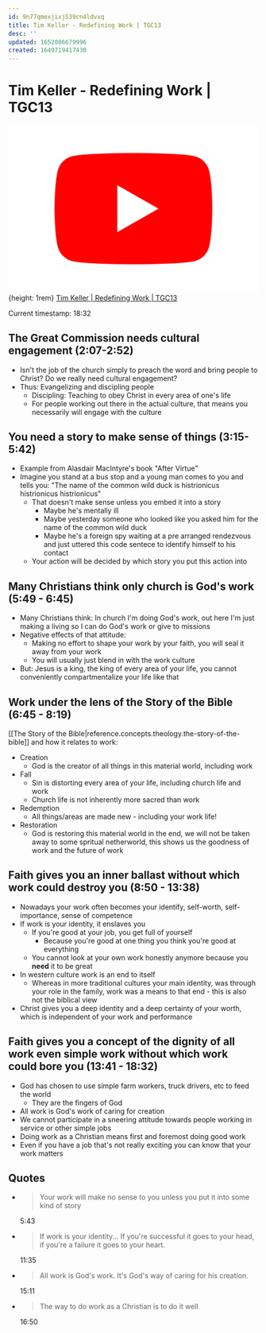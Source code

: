 ```yaml
---
id: 9n77qmexjixj539cn4ldvxq
title: Tim Keller - Redefining Work | TGC13
desc: ''
updated: 1652006679996
created: 1649719417430
---
```


# Tim Keller - Redefining Work | TGC13

![Youtube Icon](assets/youtube-icon.svg){height: 1rem}
[Tim Keller | Redefining Work | TGC13](https://www.youtube.com/watch?v=fGH5bhUwMB4)

Current timestamp: 18:32

## The Great Commission needs cultural engagement (2:07-2:52)
- Isn't the job of the church simply to preach the word and bring people to Christ? Do we really need cultural
  engagement?
- Thus: Evangelizing and discipling people
  - Discipling: Teaching to obey Christ in every area of one's life
  - For people working out there in the actual culture, that means you necessarily will engage with the culture

## You need a story to make sense of things (3:15-5:42)
- Example from Alasdair MacIntyre's book "After Virtue"
- Imagine you stand at a bus stop and a young man comes to you and tells you: "The name of the common wild duck is
  histrionicus histrionicus histrionicus"
  - That doesn't make sense unless you embed it into a story
    - Maybe he's mentally ill
    - Maybe yesterday someone who looked like you asked him for the name of the common wild duck
    - Maybe he's a foreign spy waiting at a pre arranged rendezvous and just uttered this code sentece to identify
      himself to his contact
  - Your action will be decided by which story you put this action into

## Many Christians think only church is God's work (5:49 - 6:45)
- Many Christians think: In church I'm doing God's work, out here I'm just making a living so I can do God's work or
  give to missions
- Negative effects of that attitude:
  - Making no effort to shape your work by your faith, you will seal it away from your work
  - You will usually just blend in with the work culture
- But: Jesus is a king, the king of every area of your life, you cannot conveniently compartmentalize your life like
  that

## Work under the lens of the Story of the Bible (6:45 - 8:19)
[[The Story of the Bible|reference.concepts.theology.the-story-of-the-bible]] and how it relates to work:
- Creation
  - God is the creator of all things in this material world, including work
- Fall
  - Sin is distorting every area of your life, including church life and work
  - Church life is not inherently more sacred than work
- Redemption
  - All things/areas are made new - including your work life!
- Restoration
  - God is restoring this material world in the end, we will not be taken away to some spritual netherworld, this
    shows us the goodness of work and the future of work

## Faith gives you an inner ballast without which work could destroy you (8:50 - 13:38)
- Nowadays your work often becomes your identify, self-worth, self-importance, sense of competence
- If work is your identity, it enslaves you
  - If you're good at your job, you get full of yourself
    - Because you're good at one thing you think you're good at everything
  - You cannot look at your own work honestly anymore because you **need** it to be great
- In western culture work is an end to itself
  - Whereas in more traditional cultures your main identity, was through your role in the family, work was a means to
    that end - this is also not the biblical view
- Christ gives you a deep identity and a deep certainty of your worth, which is independent of your work and performance

## Faith gives you a concept of the dignity of all work even simple work without which work could bore you (13:41 - 18:32)
- God has chosen to use simple farm workers, truck drivers, etc to feed the world
  - They are the fingers of God
- All work is God's work of caring for creation
- We cannot participate in a sneering attitude towards people working in service or other simple jobs
- Doing work as a Christian means first and foremost doing good work
- Even if you have a job that's not really exciting you can know that your work matters

## Quotes
- > Your work will make no sense to you unless you put it into some kind of story

  5:43

- > If work is your identity... If you're successful it goes to your head, if you're a failure it goes to your heart.

  11:35

- > All work is God's work. It's God's way of caring for his creation.

  15:11

- > The way to do work as a Christian is to do it well

  16:50
